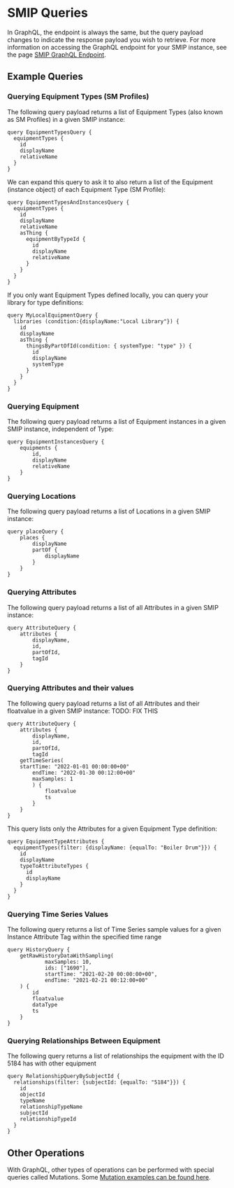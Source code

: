 # SMIP Queries

In GraphQL, the endpoint is always the same, but the query payload changes to indicate the response payload you wish to retrieve. For more information on accessing the GraphQL endpoint for your SMIP instance, see the page [SMIP GraphQL Endpoint](smip-graphql.md).

## Example Queries

### Querying Equipment Types (SM Profiles)

The following query payload returns a list of Equipment Types (also known as SM Profiles) in a given SMIP instance:

```
query EquipmentTypesQuery {
  equipmentTypes {
    id
    displayName
    relativeName
  }
}
```

We can expand this query to ask it to also return a list of the Equipment (instance object) of each Equipment Type (SM Profile):

```
query EquipmentTypesAndInstancesQuery {
  equipmentTypes {
    id
    displayName
    relativeName
    asThing {
      equipmentByTypeId {
        id
        displayName
        relativeName
      }
    }
  }
}

```

If you only want Equipment Types defined locally, you can query your library for type definitions:

```
query MyLocalEquipmentQuery {
  libraries (condition:{displayName:"Local Library"}) {
    id
    displayName
    asThing {
      thingsByPartOfId(condition: { systemType: "type" }) {
        id
        displayName
        systemType
      }
    }
  }
}
```


### Querying Equipment

The following query payload returns a list of Equipment instances in a given SMIP instance, independent of Type:

```
query EquipmentInstancesQuery { 
    equipments { 
        id,
        displayName
       	relativeName
    }   
}
```

### Querying Locations

The following query payload returns a list of Locations in a given SMIP instance:

```
query placeQuery {  
    places {        
        displayName      
        partOf {        
            displayName      
        }    
    }
}
```

### Querying Attributes

The following query payload returns a list of all Attributes in a given SMIP instance:

```
query AttributeQuery { 
    attributes { 
        displayName, 
        id, 
        partOfId, 
        tagId 
    }  
}
```

### Querying Attributes and their values

The following query payload returns a list of all Attributes and their floatvalue in a given SMIP instance:
TODO: FIX THIS
```
query AttributeQuery {
    attributes {
        displayName,
        id,
        partOfId,
        tagId
	getTimeSeries(
   	startTime: "2022-01-01 00:00:00+00"
      	endTime: "2022-01-30 00:12:00+00"
      	maxSamples: 1
    	) {
      		floatvalue
      		ts
    	}	
    }
}
```
   
This query lists only the Attributes for a given Equipment Type definition:

```
query EquipmentTypeAttributes {
  equipmentTypes(filter: {displayName: {equalTo: "Boiler Drum"}}) {
    id
    displayName
    typeToAttributeTypes {
      id
      displayName
    }
  }
}

```

### Querying Time Series Values

The following query returns a list of Time Series sample values for a given Instance Attribute Tag within the specified time range

```
query HistoryQuery {
    getRawHistoryDataWithSampling(
            maxSamples: 10, 
            ids: ["1690"], 
            startTime: "2021-02-20 00:00:00+00", 
            endTime: "2021-02-21 00:12:00+00"
    ) {
        id
        floatvalue
        dataType
        ts
    }
}
```

### Querying Relationships Between Equipment

The following query returns a list of relationships the equipment with the ID 5184 has with other equipment

```
query RelationshipQueryBySubjectId {
  relationships(filter: {subjectId: {equalTo: "5184"}}) {
    id
    objectId
    typeName
    relationshipTypeName
    subjectId
    relationshipTypeId
  }
}
```

## Other Operations

With GraphQL, other types of operations can be performed with special queries called Mutations. Some  [Mutation examples can be found here](mutations.md).
